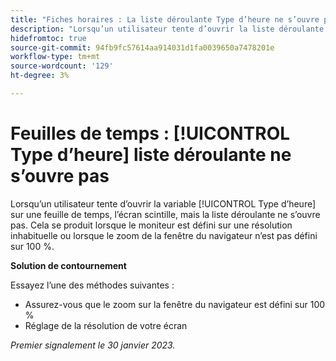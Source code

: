 ```yaml
---
title: "Fiches horaires : La liste déroulante Type d’heure ne s’ouvre pas"
description: "Lorsqu’un utilisateur tente d’ouvrir la liste déroulante Type d’heure sur une feuille de temps, l’écran scintille mais la liste déroulante ne s’ouvre pas. Cela se produit lorsque la résolution de l’écran est inhabituelle ou lorsque le zoom de la fenêtre du navigateur n’est pas défini sur 100 %."
hidefromtoc: true
source-git-commit: 94fb9fc57614aa914031d1fa0039650a7478201e
workflow-type: tm+mt
source-wordcount: '129'
ht-degree: 3%

---
```



# Feuilles de temps : [!UICONTROL Type d’heure] liste déroulante ne s’ouvre pas

Lorsqu’un utilisateur tente d’ouvrir la variable [!UICONTROL Type d’heure] sur une feuille de temps, l’écran scintille, mais la liste déroulante ne s’ouvre pas. Cela se produit lorsque le moniteur est défini sur une résolution inhabituelle ou lorsque le zoom de la fenêtre du navigateur n’est pas défini sur 100 %.

**Solution de contournement**

Essayez l’une des méthodes suivantes :

* Assurez-vous que le zoom sur la fenêtre du navigateur est défini sur 100 %
* Réglage de la résolution de votre écran

_Premier signalement le 30 janvier 2023._


